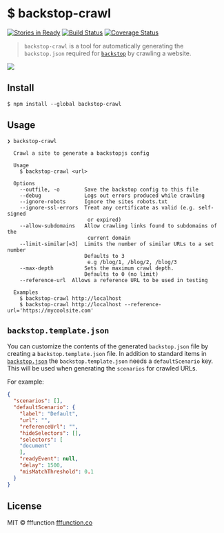 # $ backstop-crawl
[![Stories in Ready](https://badge.waffle.io/fffunction/backstop-crawl.svg?label=ready&title=Ready)](http://waffle.io/fffunction/backstop-crawl) [![Build Status](https://travis-ci.org/fffunction/backstop-crawl.svg?branch=master)](https://travis-ci.org/fffunction/backstop-crawl) [![Coverage Status](https://coveralls.io/repos/github/fffunction/backstop-crawl/badge.svg?branch=master)](https://coveralls.io/github/fffunction/backstop-crawl?branch=master)

> `backstop-crawl` is a tool for automatically generating the `backstop.json` required for [`backstop`](https://github.com/garris/BackstopJS) by crawling a website.

![](http://i.imgur.com/yv57RDo.gif)

## Install

```
$ npm install --global backstop-crawl
```

## Usage

```
❯ backstop-crawl

  Crawl a site to generate a backstopjs config

  Usage
    $ backstop-crawl <url>

  Options
    --outfile, -o        Save the backstop config to this file
    --debug              Logs out errors produced while crawling
    --ignore-robots      Ignore the sites robots.txt
    --ignore-ssl-errors  Treat any certificate as valid (e.g. self-signed
                          or expired)
    --allow-subdomains   Allow crawling links found to subdomains of the
                          current domain
    --limit-similar[=3]  Limits the number of similar URLs to a set number
                         Defaults to 3
                          e.g /blog/1, /blog/2, /blog/3
    --max-depth          Sets the maximum crawl depth.
                         Defaults to 0 (no limit)         
    --reference-url  Allows a reference URL to be used in testing

  Examples
    $ backstop-crawl http://localhost
    $ backstop-crawl http://localhost --reference-url='https://mycoolsite.com'

```

## `backstop.template.json`
You can customize the contents of the generated `backstop.json` file by creating a `backstop.template.json` file. In addition to standard items in [`backstop.json`](https://github.com/garris/BackstopJS#working-with-your-config-file) the `backstop.template.json` needs a `defaultScenario` key. This will be used when generating the `scenarios` for crawled URLs.

For example:
```json
{
  "scenarios": [],
  "defaultScenario": {
  	"label": "Default",
  	"url": "",
  	"referenceUrl": "",
  	"hideSelectors": [],
  	"selectors": [
  	"document"
  	],
  	"readyEvent": null,
  	"delay": 1500,
  	"misMatchThreshold": 0.1
  }
}
```

## License

MIT © fffunction [fffunction.co](https://fffunction.co)
